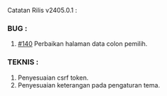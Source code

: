 Catatan Rilis v2405.0.1 :

### BUG : 
1. [#140](https://github.com/OpenSID/tema-natra/issues/140) Perbaikan halaman data colon pemilih.

### TEKNIS :
1. Penyesuaian csrf token.
2. Penyesuaian keterangan pada pengaturan tema.